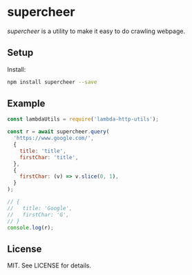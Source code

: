 # supercheer

_supercheer_ is a utility to make it easy to do crawling webpage.

## Setup

Install:

```sh
npm install supercheer --save
```

## Example

```JavaScript
const lambdaUtils = require('lambda-http-utils');

const r = await supercheer.query(
  'https://www.google.com/',
  {
    title: 'title',
    firstChar: 'title',
  },
  {
    firstChar: (v) => v.slice(0, 1),
  }
);

// {
//   title: 'Google',
//   firstChar: 'G',
// }
console.log(r);
```

## License

MIT. See LICENSE for details.
